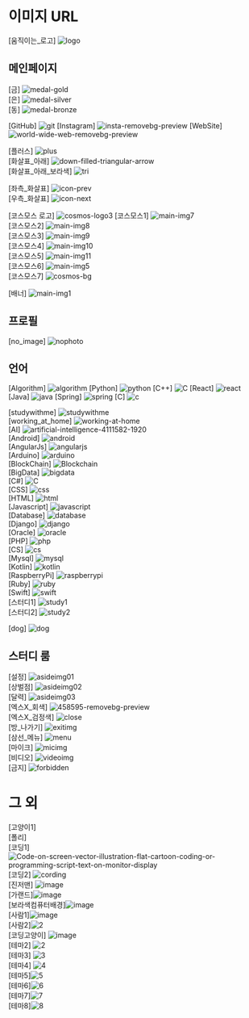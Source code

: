 # 이미지 URL
[움직이는_로고] <img src="https://i.ibb.co/3YTRz73/logo.gif" alt="logo" border="0">

## 메인페이지
[금] <img src="https://i.ibb.co/LS0sbGF/medal-gold.png" alt="medal-gold" border="0"> <br/>
[은] <img src="https://i.ibb.co/wYypVVB/medal-silver.png" alt="medal-silver" border="0"> <br/>
[동] <img src="https://i.ibb.co/rcVSCsd/medal-bronze.png" alt="medal-bronze" border="0"> <br/>

[GitHub] <img src="https://img.icons8.com/ios-glyphs/30/000000/github.png" alt="git" border="0">
[Instagram] <img src="https://img.icons8.com/fluency/48/000000/instagram-new.png" alt="insta-removebg-preview" border="0">
[WebSite] <img src="https://i.ibb.co/bB6Z6Wv/world-wide-web-removebg-preview.png" alt="world-wide-web-removebg-preview" border="0">

[플러스] <img src="https://i.ibb.co/fFmxj3J/plus.png" alt="plus" border="0"> <br/>
[화살표_아래] <img src="https://i.ibb.co/p1jKdLj/down-filled-triangular-arrow.png" alt="down-filled-triangular-arrow" border="0"> <br/>
[화살표_아래_보라색] <img src="https://i.ibb.co/4Mj5brX/tri.jpg" alt="tri" border="0"> <br/>

[좌측_화살표] <img src="https://i.ibb.co/JkGwjx0/icon-prev.png" alt="icon-prev" border="0"><br/>
[우측_화살표] <img src="https://i.ibb.co/q1kCmY6/icon-next.png" alt="icon-next" border="0"><br/>

[코스모스 로고] <img src="https://i.ibb.co/LJfmXpX/cosmos-logo3.png" alt="cosmos-logo3" border="0">
[코스모스1] <img src="https://i.ibb.co/nm8jZHr/main-img7.png" alt="main-img7" border="0"><br/>
[코스모스2] <img src="https://i.ibb.co/cF718Nx/main-img8.png" alt="main-img8" border="0"><br/>
[코스모스3] <img src="https://i.ibb.co/JsBNKxz/main-img9.png" alt="main-img9" border="0"><br/>
[코스모스4] <img src="https://i.ibb.co/6H7zcVd/main-img10.png" alt="main-img10" border="0"><br/>
[코스모스5] <img src="https://i.ibb.co/N9GzZcP/main-img11.png" alt="main-img11" border="0"><br/>
[코스모스6] <img src="https://i.ibb.co/Mnv57Y2/main-img5.png" alt="main-img5" border="0"><br/>
[코스모스7] <img src="https://i.ibb.co/xq2KcJ2/cosmos-bg.jpg" alt="cosmos-bg" border="0"><br/>

[배너] <img src="https://i.ibb.co/Gd8hhCv/main-img1.jpg" alt="main-img1" border="0"><br/>

## 프로필
[no_image] <img src="https://i.ibb.co/HKCNjzg/nophoto.png" alt="nophoto" border="0"> <br/>


## 언어
[Algorithm] <img src="https://i.ibb.co/NZ4vqMw/algorithm.jpg" alt="algorithm" border="0">
[Python] <img src="https://i.ibb.co/Jpf8cjs/python.jpg" alt="python" border="0">
[C++] <img src="https://i.ibb.co/3vdLtWV/C.png" alt="C" border="0">
[React] <img src="https://i.ibb.co/YXrWmN9/react.jpg" alt="react" border="0">
[Java] <img src="https://i.ibb.co/TT3sVMd/java.png" alt="java" border="0">
[Spring] <img src="https://i.ibb.co/J2Jwsdc/spring.png" alt="spring" border="0">
[C] <img src="https://i.ibb.co/H48fwjg/c.jpg" alt="c" border="0">

[studywithme] <img src="https://i.ibb.co/gg6hwsG/studywithme.jpg" alt="studywithme" border="0"> <br/>
[working_at_home] <img src="https://i.ibb.co/N1gPh3J/working-at-home.png" alt="working-at-home" border="0"><br/>
[AI] <img src="https://i.ibb.co/PNzm2Cw/artificial-intelligence-4111582-1920.jpg" alt="artificial-intelligence-4111582-1920" border="0"><br/>
[Android] <img src="https://i.ibb.co/qMMbw5D/android.png" alt="android" border="0"><br/>
[AngularJs] <img src="https://i.ibb.co/LrxNMLY/angularjs.jpg" alt="angularjs" border="0"><br/>
[Arduino] <img src="https://i.ibb.co/17GKTVr/arduino.png" alt="arduino" border="0"><br/>
[BlockChain] <img src="https://i.ibb.co/JcmCC0T/Blockchain.jpg" alt="Blockchain" border="0"><br/>
[BigData] <img src="https://i.ibb.co/CQmhf14/bigdata.jpg" alt="bigdata" border="0"><br/>
[C#] <img src="https://i.ibb.co/KxD9SzZ/C.png" alt="C" border="0"><br/>
[CSS] <img src="https://i.ibb.co/jz2xT5n/css.webp" alt="css" border="0"><br/>
[HTML] <img src="https://i.ibb.co/MBV2BhD/html.webp" alt="html" border="0"><br/>
[Javascript] <img src="https://i.ibb.co/BN882vj/javascript.jpg" alt="javascript" border="0"><br/>
[Database] <img src="https://i.ibb.co/hWpp2FS/database.jpg" alt="database" border="0"><br/>
[Django] <img src="https://i.ibb.co/k30ywt0/django.png" alt="django" border="0"><br/>
[Oracle] <img src="https://i.ibb.co/8x1Bj1S/oracle.png" alt="oracle" border="0"><br/>
[PHP] <img src="https://i.ibb.co/Tg2cF9M/php.jpg" alt="php" border="0"><br/>
[CS] <img src="https://i.ibb.co/xsMy3wt/cs.jpg" alt="cs" border="0"><br/>
[Mysql] <img src="https://i.ibb.co/QQ6TrHB/mysql.png" alt="mysql" border="0"><br/>
[Kotlin] <img src="https://i.ibb.co/Bfq3WVR/kotlin.png" alt="kotlin" border="0"><br/>
[RaspberryPi] <img src="https://i.ibb.co/BGLHv1j/raspberrypi.gif" alt="raspberrypi" border="0"><br/>
[Ruby] <img src="https://i.ibb.co/Z200ZZR/ruby.jpg" alt="ruby" border="0"><br/>
[Swift] <img src="https://i.ibb.co/JHCL6sY/swift.png" alt="swift" border="0"><br/>
[스터디1] <img src="https://i.ibb.co/HtwM0Wx/study1.jpg" alt="study1" border="0"><br/>
[스터디2] <img src="https://i.ibb.co/B6dP6Rh/study2.gif" alt="study2" border="0"><br/>

[dog] <img src="https://i.ibb.co/0yXpH3X/dog.jpg" alt="dog" border="0">



## 스터디 룸
[설정] <img src="https://i.ibb.co/wrgGKpS/asideimg01.png" alt="asideimg01" border="0"><br/>
[상벌점] <img src="https://i.ibb.co/x2JRqqX/asideimg02.png" alt="asideimg02" border="0"><br/>
[달력] <img src="https://i.ibb.co/nBMF7Vb/asideimg03.png" alt="asideimg03" border="0"><br/>
[엑스X_회색] <img src="https://i.ibb.co/PChQfZQ/458595-removebg-preview.png" alt="458595-removebg-preview" border="0"> <br/>
[엑스X_검정색] <img src="https://i.ibb.co/GWXqhqv/close.png" alt="close" border="0"> <br/>
[방_나가기] <img src="https://i.ibb.co/pZGC4jY/exitimg.png" alt="exitimg" border="0"><br/>
[삼선_메뉴] <img src="https://i.ibb.co/ZmPJksH/menu.png" alt="menu" border="0"> <br/>
[마이크] <img src="https://i.ibb.co/4J7SH5Z/micimg.png" alt="micimg" border="0"> <br/>
[비디오] <img src="https://i.ibb.co/JCSPVZv/videoimg.png" alt="videoimg" border="0"> <br/>
[금지] <img src="https://i.ibb.co/X20qhKK/forbidden.png" alt="forbidden" border="0">


# 그 외
[고양이1] <img src="https://i.ibb.co/zNbb7tG/cat1.jpg" alt="" border="0"> <br/>
[폴리] <img src="https://i.ibb.co/M7gYjXW/poly2.jpg" alt="" border="0"><br/>
[코딩1]<img src="https://i.ibb.co/3CfXjHp/Code-on-screen-vector-illustration-flat-cartoon-coding-or-programming-script-text-on-monitor-display.jpg" alt="Code-on-screen-vector-illustration-flat-cartoon-coding-or-programming-script-text-on-monitor-display" border="0"> <br/>
[코딩2] <img src="https://i.ibb.co/mXBgCM8/cording.png" alt="cording" border="0">  <br/>
[진저맨] <img src="https://i.ibb.co/jHhDBLc/image.png" alt="image" border="0"><br/>
[가랜드]<img src="https://i.ibb.co/5TfmRGF/image.png" alt="image" border="0">  <br/>
[보라색컴퓨터배경]<img src="https://i.ibb.co/DkjgWbz/image.png" alt="image" border="0">  <br/>
[사람1]<img src="https://i.ibb.co/zRXJt08/image.png" alt="image" border="0">  <br/>
[사람2]<img src="https://i.ibb.co/nMJbfC2/2.png" alt="2" border="0">  <br/>
[코딩고양이] <img src="https://i.ibb.co/F0bBYd7/image.gif" alt="image" border="0"> <br/>
[테마2] <img src="https://i.ibb.co/JRd9wh7/2.jpg" alt="2" border="0"> <br/>
[테마3] <img src="https://i.ibb.co/QdPt4x4/3.jpg" alt="3" border="0"> <br/>
[테마4] <img src="https://i.ibb.co/3s9XFsc/4.png" alt="4" border="0"> <br/>
[테마5]<img src="https://i.ibb.co/dDffmqQ/5.jpg" alt="5" border="0"> <br/>
[테마6]<img src="https://i.ibb.co/gT97LnJ/6.jpg" alt="6" border="0"> <br/>
[테마7]<img src="https://i.ibb.co/Sw59Th2/7.jpg" alt="7" border="0"> <br/>
[테마8]<img src="https://i.ibb.co/6XZ7Twt/8.jpg" alt="8" border="0"> <br/>